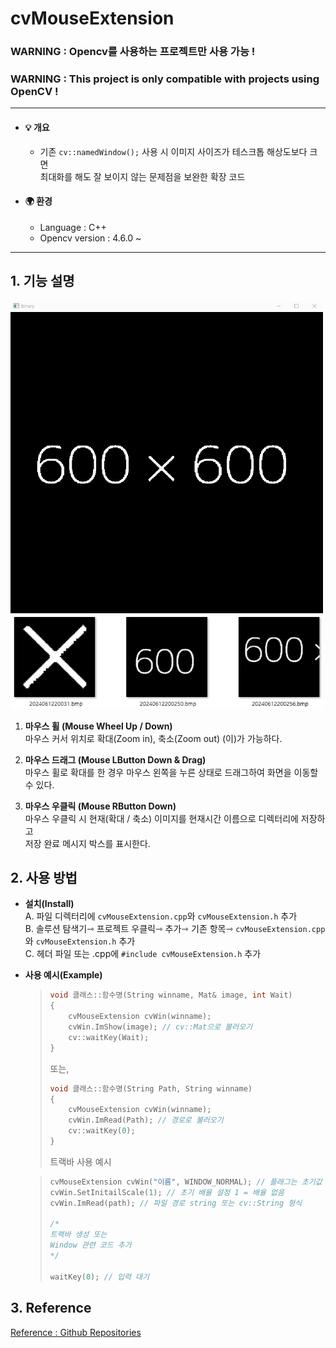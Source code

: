 # cvMouseExtension
### WARNING : Opencv를 사용하는 프로젝트만 사용 가능 !
### WARNING : This project is only compatible with projects using OpenCV !  
---
* #### 💡 개요
  * 기존 ```cv::namedWindow();``` 사용 시 이미지 사이즈가 
테스크톱 해상도보다 크면  
최대화를 해도 잘 보이지 않는 문제점을 보완한 확장 코드  
   
* #### 🌍 환경
  * Language : C++
  * Opencv version : 4.6.0 ~

---
<!-------------------------------------------------------------Part 1------------------------------------------------------------------------------------------>

 ## 1. 기능 설명

 <img src="./src/Processing.gif" width="500" height="500" />  
 <img src="./src/저장확인.jpg" width="500" height="150" />  

 
 1. __마우스 휠 (Mouse Wheel Up / Down)__  
    마우스 커서 위치로 확대(Zoom in), 축소(Zoom out) (이)가 가능하다. 

       
 2. __마우스 드래그 (Mouse LButton Down & Drag)__      
    마우스 휠로 확대를 한 경우 마우스 왼쪽을 누른 상태로 드래그하여 화면을 이동할 수 있다.
      
 
 3. __마우스 우클릭 (Mouse RButton Down)__      
    마우스 우클릭 시 현재(확대 / 축소) 이미지를 현재시간 이름으로 디렉터리에 저장하고</br>저장 완료 메시지 박스를 표시한다.  
    
 <!-------------------------------------------------------------Part 2------------------------------------------------------------------------------------------>
 
## 2. 사용 방법
   * __설치(Install)__   
      A. 파일 디렉터리에 ```cvMouseExtension.cpp```와 ```cvMouseExtension.h``` 추가  
      B. 솔루션 탐색기⇾ 프로젝트 우클릭⇾ 추가⇾ 기존 항목⇾ ```cvMouseExtension.cpp```와 ```cvMouseExtension.h``` 추가   
      C. 헤더 파일 또는 .cpp에  ```#include cvMouseExtension.h``` 추가  

   * __사용 예시(Example)__
		>	```cpp
		>	void 클래스::함수명(String winname, Mat& image, int Wait)
		>	{
		>		cvMouseExtension cvWin(winname);
		>		cvWin.ImShow(image); // cv::Mat으로 불러오기
		>		cv::waitKey(Wait);
		>	}
		>	```
		>	또는,
		>	```cpp
		>	void 클래스::함수명(String Path, String winname)
		>	{
		>		cvMouseExtension cvWin(winname);
		>		cvWin.ImRead(Path); // 경로로 불러오기
		>		cv::waitKey(0);
		>	}
		>	```
		>	
		> 트랙바 사용 예시

		>	```cpp
		>	cvMouseExtension cvWin("이름", WINDOW_NORMAL); // 플래그는 초기값 1
		>	cvWin.SetInitailScale(1); // 초기 배율 설정 1 = 배율 없음
		>	cvWin.ImRead(path); // 파일 경로 string 또는 cv::String 형식
		>	
		>	/*
		>	트랙바 생성 또는 
		>	Window 관련 코드 추가
		>	*/
		>	
		>	waitKey(0); // 입력 대기
		>	```
## 3. Reference 
 [Reference : Github Repositories](https://github.com/DennisLiu1993/Zoom-In-Out-with-OpenCV)



